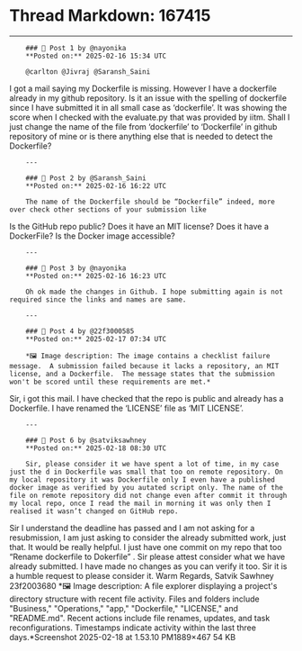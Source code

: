 # Thread Markdown: 167415

---

        ### 💬 Post 1 by @nayonika  
        **Posted on:** 2025-02-16 15:34 UTC  

        @carlton @Jivraj @Saransh_Saini
I got a mail saying my Dockerfile is missing. However I have a dockerfile already in my github repository. Is it an issue with the spelling of dockerfile since I have submitted it in all small case as ‘dockerfile’. It was showing the score when I checked with the evaluate.py that was provided by iitm.
Shall I just change the name of the file from ‘dockerfile’ to ‘Dockerfile’ in github repository of mine or is there anything else that is needed to detect the Dockerfile?

        ---

        ### 💬 Post 2 by @Saransh_Saini  
        **Posted on:** 2025-02-16 16:22 UTC  

        The name of the Dockerfile should be “Dockerfile” indeed, more over check other sections of your submission like

Is the GitHub repo public?
Does it have an MIT license?
Does it have a DockerFile?
Is the Docker image accessible?

        ---

        ### 💬 Post 3 by @nayonika  
        **Posted on:** 2025-02-16 16:23 UTC  

        Oh ok made the changes in Github. I hope submitting again is not required since the links and names are same.

        ---

        ### 💬 Post 4 by @22f3000585  
        **Posted on:** 2025-02-17 07:34 UTC  

        *🖼️ Image description: The image contains a checklist failure message.  A submission failed because it lacks a repository, an MIT license, and a Dockerfile.  The message states that the submission won't be scored until these requirements are met.*
Sir, i got this mail. I have checked that the repo is public and already has a Dockerfile.
I have renamed the ‘LICENSE’ file as ‘MIT LICENSE’.

        ---

        ### 💬 Post 6 by @satviksawhney  
        **Posted on:** 2025-02-18 08:30 UTC  

        Sir, please consider it we have spent a lot of time, in my case just the d in Dockerfile was small that too on remote repository. On my local repository it was Dockerfile only I even have a published docker image as verified by you autated script only. The name of the file on remote repository did not change even after commit it through my local repo, once I read the mail in morning it was only then I realised it wasn’t changed on GitHub repo.
Sir I understand the deadline has passed and I am not asking for a resubmission, I am just asking to consider the already submitted work, just that. It would be really helpful. I just have one commit on my repo that too “Rename dockerfile to Dokerfile” . Sir please attest consider what we have already submitted. I have made no changes as you can verify it too.
Sir it is a humble request to please consider it.
Warm Regards,
Satvik Sawhney
23f2003680
*🖼️ Image description: A file explorer displaying a project's directory structure with recent file activity.  Files and folders include "Business," "Operations," "app," "Dockerfile," "LICENSE," and "README.md".  Recent actions include file renames, updates, and task reconfigurations.  Timestamps indicate activity within the last three days.*Screenshot 2025-02-18 at 1.53.10 PM1889×467 54 KB

        